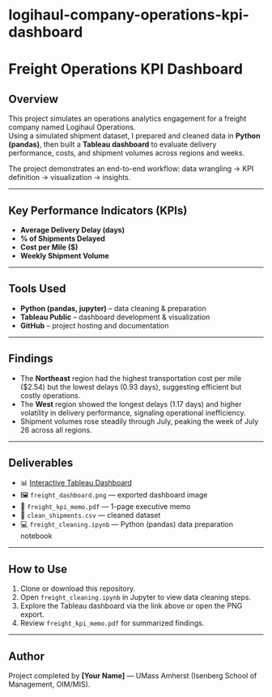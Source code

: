 # logihaul-company-operations-kpi-dashboard
# Freight Operations KPI Dashboard

## Overview
This project simulates an operations analytics engagement for a freight company named Logihaul Operations.  
Using a simulated shipment dataset, I prepared and cleaned data in **Python (pandas)**, then built a **Tableau dashboard** to evaluate delivery performance, costs, and shipment volumes across regions and weeks.  

The project demonstrates an end-to-end workflow: data wrangling → KPI definition → visualization → insights.

---

## Key Performance Indicators (KPIs)
- **Average Delivery Delay (days)**
- **% of Shipments Delayed**
- **Cost per Mile ($)**
- **Weekly Shipment Volume**

---

## Tools Used
- **Python (pandas, jupyter)** – data cleaning & preparation  
- **Tableau Public** – dashboard development & visualization  
- **GitHub** – project hosting and documentation  

---

## Findings
- The **Northeast** region had the highest transportation cost per mile ($2.54) but the lowest delays (0.93 days), suggesting efficient but costly operations.  
- The **West** region showed the longest delays (1.17 days) and higher volatility in delivery performance, signaling operational inefficiency.  
- Shipment volumes rose steadily through July, peaking the week of July 26 across all regions.  

---

## Deliverables
- 📊 [Interactive Tableau Dashboard](https://public.tableau.com/views/LogiHaulLogisticsDashboardSimulatedData/LogiHaulLogistics-WeeklyFreightPerformanceBoard?:language=en-US&publish=yes&:sid=&:redirect=auth&:display_count=n&:origin=viz_share_link)  
- 🖼️ `freight_dashboard.png` — exported dashboard image  
- 📄 `freight_kpi_memo.pdf` — 1-page executive memo  
- 📑 `clean_shipments.csv` — cleaned dataset  
- 💻 `freight_cleaning.ipynb` — Python (pandas) data preparation notebook  

---

## How to Use
1. Clone or download this repository.  
2. Open `freight_cleaning.ipynb` in Jupyter to view data cleaning steps.  
3. Explore the Tableau dashboard via the link above or open the PNG export.  
4. Review `freight_kpi_memo.pdf` for summarized findings.  

---

## Author
Project completed by **[Your Name]** — UMass Amherst (Isenberg School of Management, OIM/MIS).  
